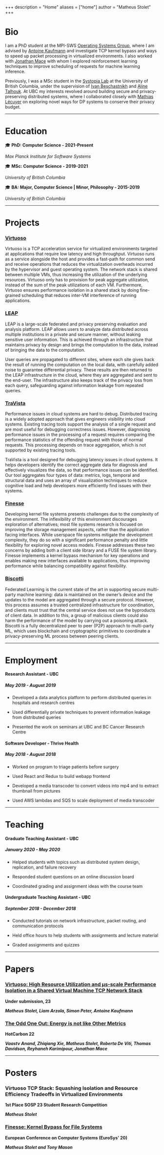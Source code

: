 +++
description = "Home"
aliases = ["home"]
author = "Matheus Stolet"
+++

# Bio

I am a PhD student at the MPI-SWS [Operating Systems Group](https://os.mpi-sws.org/), where I am advised by [Antoine Kaufmann](https://people.mpi-sws.org/~antoinek/index.html) and investigate TCP kernel bypass and ways to speed up packet processing in virtualized environments. I also worked with [Jonathan Mace](https://people.mpi-sws.org/~jcmace/) with whom I explored reinforcement learning techniques to improve scheduling of requests for machine learning inference. 

Previously, I was a MSc student in the [Systopia Lab](https://systopia.cs.ubc.ca/) at the University of British Columbia, under the supervision of [Ivan Beschastnikh](https://www.cs.ubc.ca/~bestchai/) and [Aline Talhouk](http://alinetalhouk.com/). At UBC my interests revolved around building secure and privacy-preserving distributed systems, where I collaborated closely with [Mathias Lécuyer](http://mathias.lecuyer.me/) on exploring novel ways for DP systems to conserve their privacy budget.

---

# Education

:mortar_board: **PhD: Computer Science - 2021-Present**

*Max Planck Institute for Software Systems*

:mortar_board: **MSc: Computer Science - 2019-2021**

*University of British Columbia*

:mortar_board: **BA: Major, Computer Science | Minor, Philosophy - 2015-2019**

*University of British Columbia*

---

# Projects

### [Virtuoso](https://arxiv.org/abs/2309.14016)

Virtuoso is a TCP acceleration service for virtualized environments targeted at applications that require low latency and high throughput. Virtuoso runs as a service alongside the host and provides a fast-path for common send and receive operations that reduces the virtualization overheads incurred by the hypervisor and guest operating system. The network stack is shared between multiple VMs, thus increasing the utilization of the underlying resources. Virtuoso only has to provision for peak aggregate utilization, instead of the sum of the peak utilizations of each VM. Furthermore, Virtuoso ensures performance isolation in a shared stack by doing fine-grained scheduling that reduces inter-VM interference of running applications.

### [LEAP](https://github.com/leap-project/leap)

LEAP is a large-scale federated and privacy preserving evaluation and analysis platform. LEAP allows users to analyze data distributed across multiple institutions in a private and secure manner, without leaking sensitive user information. This is achieved through an infrastructure that maintains privacy by design and brings the computation to the data, instead of bringing the data to the computation.

User queries are propagated to different sites, where each site gives back the result of running the computation on the local data, with carefully added noise to guarantee differential privacy. These results are then returned to the LEAP infrastructure in the cloud, where they are aggregated and sent to the end-user. The infrastructure also keeps track of the privacy loss from each query, safeguarding against information leakage from repeated queries.

### [TraVista](https://github.com/vaastav/TraViz)

Performance issues in cloud systems are hard to debug. Distributed tracing is a widely adopted approach that gives engineers visibility into cloud systems. Existing tracing tools support the analysis of a single request and are most useful for debugging correctness issues. However, diagnosing performance issues in the processing of a request requires comparing the performance statistics of the offending request with those of normal requests. This processing depends on trace aggregation, which is not supported by existing tracing tools.

TraVista is a tool designed for debugging latency issues in cloud systems. It helps developers identify the correct aggregate data for diagnosis and effectively visualizes the data, so that performance issues can be identified. Our tool aggregates four types of data: metrics, logs, temporal and structural data and uses an array of visualization techniques to reduce cognitive load and help developers more efficiently find issues with their systems.

### [Finesse](https://github.com/fsgeek/finesse)

Developing kernel file systems presents challenges due to the complexity of the environment. The inflexibility of this environment discourages exploration of alternatives; most file systems research is focused on improving the storage management aspects, rather than the application facing interfaces. While userspace file systems mitigate the development complexity, they do so with a significant performance penalty and little flexibility for exploring novel access models. Finesse addresses these two concerns by adding both a client side library and a FUSE file system library. Finesse implements a kernel bypass mechanism for key operations and enables making new interfaces available to applications, thus improving performance while balancing compatibility against flexibility.

### [Biscotti](https://github.com/DistributedML/Biscotti)

Federated Learning is the current state of the art in supporting secure multi-party machine learning: data is maintained on the owner’s device and the updates to the model are aggregated through a secure protocol. However, this process assumes a trusted centralized infrastructure for coordination, and clients must trust that the central service does not use the byproducts of client data.  In addition to this, a group of malicious clients could also harm the performance of the model by carrying out a poisoning attack. Biscotti is a fully  decentralized peer to peer (P2P) approach to multi-party ML, which uses blockchain and cryptographic primitives to coordinate a privacy-preserving ML process between peering clients.

---

# Employment

#### Research Assistant - UBC
##### *May 2019 - August 2019*

* Developed a data analytics platform to perform distributed queries in hospitals and research centres

* Used differentially private techniques to prevent information leakage from distributed queries

* Presented the work  on seminars at UBC and BC Cancer Research Centre

#### Software Developer - Thrive Health
##### *May 2018 - August 2018*

* Worked on program to triage patients before surgery

* Used React and Redux to build webapp frontend

* Developed a media transcoder to convert videos into mp4 and to extract thumbnail from pictures

* Used AWS lambdas and SQS to scale deployment of media transcoder

---

# Teaching

#### Graduate Teaching Assistant - UBC
##### *January 2020 - May 2020*

* Helped students with topics such as distributed system design, replication, and failure recovery

* Responded student questions on an online discussion board

* Coordinated grading and assignment ideas with the course team

#### Undergraduate Teaching Assistant - UBC
##### *September 2018 - December 2018*

* Conducted tutorials on network infrastructure, packet routing, and communication protocols

* Held office hours to help students with assignments and lecture material

* Graded assignments and quizzes

---

# Papers

### [Virtuoso: High Resource Utilization and μs-scale Performance Isolation in a Shared Virtual Machine TCP Network Stack](https://arxiv.org/abs/2309.14016)
**Under submission, 23**

***Matheus Stolet, Liam Arzola, Simon Peter, Antoine Kaufmann***

### [The Odd One Out: Energy is not like Other Metrics](https://hotcarbon.org/pdf/hotcarbon22-anand.pdf)
**HotCarbon 22**

***Vaastv Anand, Zhiqiang Xie, Matheus Stolet, Roberta De Viti, Thomas Davidson, Reyhaneh Karimipour, Jonathan Mace***

---

# Posters

### Virtuoso TCP Stack: Squashing Isolation and Resource Efficiency Tradeoffs in Virtualized Environments
**1st Place SOSP 23 Student Research Competition**

***Matheus Stolet***

### [Finesse: Kernel Bypass for File Systems](https://www.eurosys2020.org/wp-content/uploads/2020/04/eurosys20posters-final100-abstract.pdf)
**European Conference on Computer Systems (EuroSys' 20)**

***Matheus Stolet and Tony Mason***
